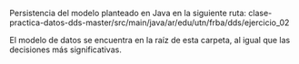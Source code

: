 Persistencia del modelo planteado en Java en la siguiente ruta:
clase-practica-datos-dds-master/src/main/java/ar/edu/utn/frba/dds/ejercicio_02

El modelo de datos se encuentra en la raíz de esta carpeta, al igual que las decisiones más significativas.
